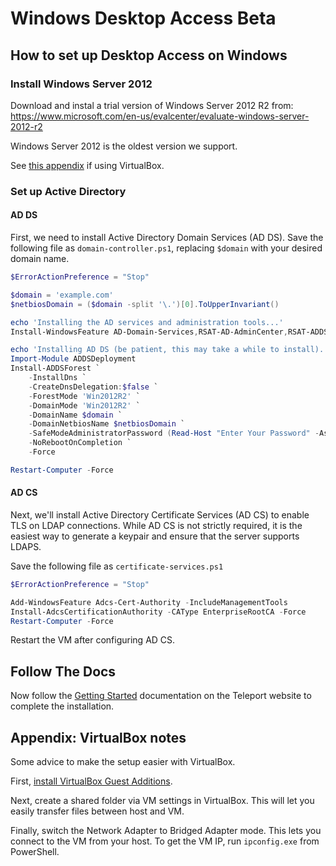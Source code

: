 # Windows Desktop Access Beta

## How to set up Desktop Access on Windows

### Install Windows Server 2012

Download and instal a trial version of Windows Server 2012 R2 from:
https://www.microsoft.com/en-us/evalcenter/evaluate-windows-server-2012-r2

Windows Server 2012 is the oldest version we support.

See [this appendix](#appendix-virtualbox-notes) if using VirtualBox.

### Set up Active Directory

#### AD DS

First, we need to install Active Directory Domain Services (AD DS). Save the following file as `domain-controller.ps1`,
replacing `$domain` with your desired domain name.

```powershell
$ErrorActionPreference = "Stop"

$domain = 'example.com'
$netbiosDomain = ($domain -split '\.')[0].ToUpperInvariant()

echo 'Installing the AD services and administration tools...'
Install-WindowsFeature AD-Domain-Services,RSAT-AD-AdminCenter,RSAT-ADDS-Tools

echo 'Installing AD DS (be patient, this may take a while to install)...'
Import-Module ADDSDeployment
Install-ADDSForest `
    -InstallDns `
    -CreateDnsDelegation:$false `
    -ForestMode 'Win2012R2' `
    -DomainMode 'Win2012R2' `
    -DomainName $domain `
    -DomainNetbiosName $netbiosDomain `
    -SafeModeAdministratorPassword (Read-Host "Enter Your Password" -AsSecureString) `
    -NoRebootOnCompletion `
    -Force

Restart-Computer -Force
```

#### AD CS

Next, we'll install Active Directory Certificate Services (AD CS) to enable TLS
on LDAP connections. While AD CS is not strictly required, it is the easiest way
to generate a keypair and ensure that the server supports LDAPS.

Save the following file as `certificate-services.ps1`

```powershell
$ErrorActionPreference = "Stop"

Add-WindowsFeature Adcs-Cert-Authority -IncludeManagementTools
Install-AdcsCertificationAuthority -CAType EnterpriseRootCA -Force
Restart-Computer -Force
```

Restart the VM after configuring AD CS.

## Follow The Docs

Now follow the [Getting Started](https://goteleport.com/docs/desktop-access/introduction/) documentation on the Teleport website to complete the installation.

## Appendix: VirtualBox notes

Some advice to make the setup easier with VirtualBox.

First, [install VirtualBox Guest
Additions](https://www.virtualbox.org/manual/ch04.html).

Next, create a shared folder via VM settings in VirtualBox. This will let you
easily transfer files between host and VM.

Finally, switch the Network Adapter to Bridged Adapter mode. This lets you
connect to the VM from your host. To get the VM IP, run `ipconfig.exe` from
PowerShell.
